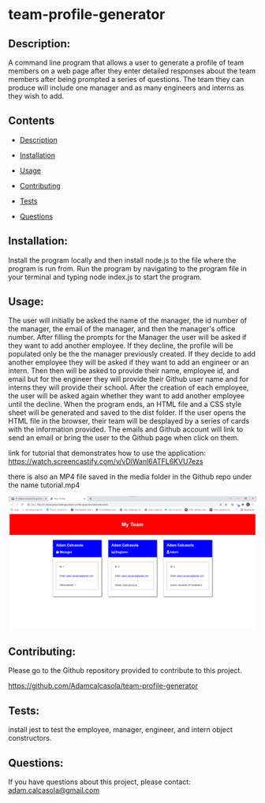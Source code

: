 # team-profile-generator

  ## Description: 
  A command line program that allows a user to generate a profile of team members on a web page after they enter detailed responses about the team members after being prompted a series of questions. The team they can produce will include one manager and as many engineers and interns as they wish to add.
  
  ## Contents
  - [Description](#description)
  - [Installation](#installation)
  - [Usage](#usage)
  
  - [Contributing](#contributing)
  - [Tests](#tests)
  - [Questions](#questions)
  
  ## Installation: 
  Install the program locally and then install node.js to the file where the program is run from. Run the program by navigating to the program file in your terminal and typing node index.js to start the program.

  ## Usage:
  The user will initially be asked the name of the manager, the id number of the manager, the email of the manager, and then the manager's office number. After filling the prompts for the Manager the user will be asked if they want to add another employee. If they decline, the profile will be populated only be the the manager previously created. If they decide to add another employee they will be asked if they want to add an engineer or an intern. Then then will be asked to provide their name, employee id, and email but for the engineer they will provide their Github user name and for interns they will provide their school. After the creation of each employee, the user will be asked again whether they want to add another employee until the decline. 
  When the program ends, an HTML file and a CSS style sheet will be generated and saved to the dist folder. If the user opens the HTML file in the browser, their team will be desplayed by a series of cards with the information provided. The emails and Github account will link to send an email or bring the user to the Github page when click on them.

  link for tutorial that demonstrates how to use the application:
  https://watch.screencastify.com/v/vDlWanl6ATFL6KVU7ezs

  there is also an MP4 file saved in the media folder in the Github repo under the name tutorial.mp4

  ![team-profile-generator-screenshot](/media/team-profile-generator-screenshot.png?raw=true "screenshot")

  ## Contributing:
  Please go to the Github repository provided to contribute to this project.

  https://github.com/Adamcalcasola/team-profile-generator

  ## Tests:
  install jest to test the employee, manager, engineer, and intern object constructors. 
  
  ## Questions:
  If you have questions about this project, please contact:
  adam.calcasola@gmail.com
  
